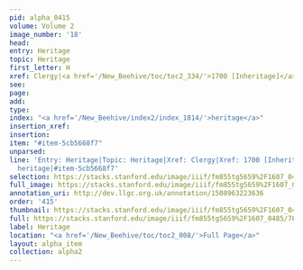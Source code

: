 ```yaml
---
pid: alpha_0415
volume: Volume 2
image_number: '18'
head: 
entry: Heritage
topic: Heritage
first_letter: H
xref: Clergy|<a href='/New_Beehive/toc/toc2_334/'>1700 [Inheritage]</a>
see: 
page: 
add: 
type: 
index: "<a href='/New_Beehive/index2/index_1814/'>heritage</a>"
insertion_xref: 
insertion: 
item: "#item-5cb5668f7"
unparsed: 
line: 'Entry: Heritage|Topic: Heritage|Xref: Clergy|Xref: 1700 [Inheritage]|Index:
  heritage|#item-5cb5668f7'
selection: https://stacks.stanford.edu/image/iiif/fm855tg5659%2F1607_0485/761,2470,2999,475/full/0/default.jpg
full_image: https://stacks.stanford.edu/image/iiif/fm855tg5659%2F1607_0485/full/full/0/default.jpg
annotation_uri: http://dev.llgc.org.uk/annotation/1508963223636
order: '415'
thumbnail: https://stacks.stanford.edu/image/iiif/fm855tg5659%2F1607_0485/761,2470,600,180/250,/0/default.jpg
full: https://stacks.stanford.edu/image/iiif/fm855tg5659%2F1607_0485/761,2470,2999,475/full/0/default.jpg
label: Heritage
location: "<a href='/New_Beehive/toc/toc2_008/'>Full Page</a>"
layout: alpha_item
collection: alpha2
---
```

